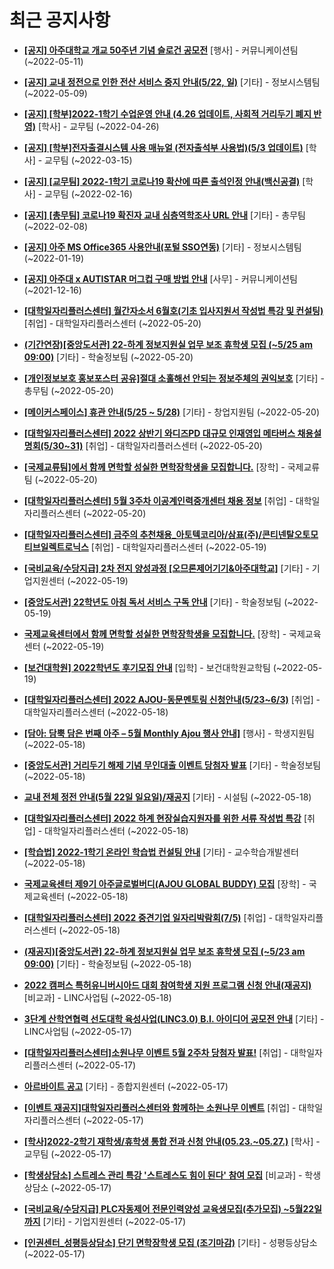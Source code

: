 # 최근 공지사항

* **[[공지] 아주대학교 개교 50주년 기념 슬로건 공모전](http://ajou.ac.kr/kr/ajou/notice.do?mode=view&amp;articleNo=197550&amp;article.offset=0&amp;articleLimit=30)**
 [행사] - 커뮤니케이션팀 (~2022-05-11)

* **[[공지] 교내 정전으로 인한 전산 서비스 중지 안내(5/22, 일)](http://ajou.ac.kr/kr/ajou/notice.do?mode=view&amp;articleNo=197459&amp;article.offset=0&amp;articleLimit=30)**
 [기타] - 정보시스템팀 (~2022-05-09)

* **[[공지] [학부]2022-1학기 수업운영 안내 (4.26 업데이트, 사회적 거리두기 폐지 반영)](http://ajou.ac.kr/kr/ajou/notice.do?mode=view&amp;articleNo=196998&amp;article.offset=0&amp;articleLimit=30)**
 [학사] - 교무팀 (~2022-04-26)

* **[[공지] [학부]전자출결시스템 사용 매뉴얼 (전자출석부 사용법)(5/3 업데이트)](http://ajou.ac.kr/kr/ajou/notice.do?mode=view&amp;articleNo=192571&amp;article.offset=0&amp;articleLimit=30)**
 [학사] - 교무팀 (~2022-03-15)

* **[[공지] [교무팀] 2022-1학기 코로나19 확산에 따른 출석인정 안내(백신공결)](http://ajou.ac.kr/kr/ajou/notice.do?mode=view&amp;articleNo=180913&amp;article.offset=0&amp;articleLimit=30)**
 [학사] - 교무팀 (~2022-02-16)

* **[[공지] [총무팀] 코로나19 확진자 교내 심층역학조사 URL 안내](http://ajou.ac.kr/kr/ajou/notice.do?mode=view&amp;articleNo=180493&amp;article.offset=0&amp;articleLimit=30)**
 [기타] - 총무팀 (~2022-02-08)

* **[[공지] 아주 MS Office365 사용안내(포털 SSO연동)](http://ajou.ac.kr/kr/ajou/notice.do?mode=view&amp;articleNo=179802&amp;article.offset=0&amp;articleLimit=30)**
 [기타] - 정보시스템팀 (~2022-01-19)

* **[[공지] 아주대 x AUTISTAR 머그컵 구매 방법 안내](http://ajou.ac.kr/kr/ajou/notice.do?mode=view&amp;articleNo=147976&amp;article.offset=0&amp;articleLimit=30)**
 [사무] - 커뮤니케이션팀 (~2021-12-16)

* **[[대학일자리플러스센터] 월간자소서 6월호(기초 입사지원서 작성법 특강 및 컨설팅)](http://ajou.ac.kr/kr/ajou/notice.do?mode=view&amp;articleNo=198225&amp;article.offset=0&amp;articleLimit=30)**
 [취업] - 대학일자리플러스센터 (~2022-05-20)

* **[(기간연장)[중앙도서관] 22-하계 정보지원실 업무 보조 휴학생 모집 (~5/25 am 09:00)](http://ajou.ac.kr/kr/ajou/notice.do?mode=view&amp;articleNo=198223&amp;article.offset=0&amp;articleLimit=30)**
 [기타] - 학술정보팀 (~2022-05-20)

* **[[개인정보보호 홍보포스터 공유]절대 소홀해선 안되는 정보주체의 권익보호](http://ajou.ac.kr/kr/ajou/notice.do?mode=view&amp;articleNo=198220&amp;article.offset=0&amp;articleLimit=30)**
 [기타] - 총무팀 (~2022-05-20)

* **[[메이커스페이스] 휴관 안내(5/25 ~ 5/28)](http://ajou.ac.kr/kr/ajou/notice.do?mode=view&amp;articleNo=198217&amp;article.offset=0&amp;articleLimit=30)**
 [기타] - 창업지원팀 (~2022-05-20)

* **[[대학일자리플러스센터] 2022 상반기 와디즈PD 대규모 인재영입 메타버스 채용설명회(5/30~31)](http://ajou.ac.kr/kr/ajou/notice.do?mode=view&amp;articleNo=198215&amp;article.offset=0&amp;articleLimit=30)**
 [취업] - 대학일자리플러스센터 (~2022-05-20)

* **[[국제교류팀]에서 함께 면학할 성실한 면학장학생을 모집합니다.](http://ajou.ac.kr/kr/ajou/notice.do?mode=view&amp;articleNo=198211&amp;article.offset=0&amp;articleLimit=30)**
 [장학] - 국제교류팀 (~2022-05-20)

* **[[대학일자리플러스센터] 5월 3주차 이공계인력중개센터 채용 정보](http://ajou.ac.kr/kr/ajou/notice.do?mode=view&amp;articleNo=198210&amp;article.offset=0&amp;articleLimit=30)**
 [취업] - 대학일자리플러스센터 (~2022-05-20)

* **[[대학일자리플러스센터] 금주의 추천채용_아토텍코리아/삼표(주)/콘티넨탈오토모티브일렉트로닉스](http://ajou.ac.kr/kr/ajou/notice.do?mode=view&amp;articleNo=198206&amp;article.offset=0&amp;articleLimit=30)**
 [취업] - 대학일자리플러스센터 (~2022-05-19)

* **[[국비교육/수당지급] 2차 전지 양성과정 [오므론제어기기&amp;아주대학교]](http://ajou.ac.kr/kr/ajou/notice.do?mode=view&amp;articleNo=198204&amp;article.offset=0&amp;articleLimit=30)**
 [기타] - 기업지원센터 (~2022-05-19)

* **[[중앙도서관] 22학년도 아침 독서 서비스 구독 안내](http://ajou.ac.kr/kr/ajou/notice.do?mode=view&amp;articleNo=198174&amp;article.offset=0&amp;articleLimit=30)**
 [기타] - 학술정보팀 (~2022-05-19)

* **[국제교육센터에서 함께 면학할 성실한 면학장학생을 모집합니다.](http://ajou.ac.kr/kr/ajou/notice.do?mode=view&amp;articleNo=198021&amp;article.offset=0&amp;articleLimit=30)**
 [장학] - 국제교육센터 (~2022-05-19)

* **[[보건대학원] 2022학년도 후기모집 안내](http://ajou.ac.kr/kr/ajou/notice.do?mode=view&amp;articleNo=197983&amp;article.offset=0&amp;articleLimit=30)**
 [입학] - 보건대학원교학팀 (~2022-05-19)

* **[[대학일자리플러스센터] 2022 AJOU-동문멘토링 신청안내(5/23~6/3)](http://ajou.ac.kr/kr/ajou/notice.do?mode=view&amp;articleNo=197978&amp;article.offset=0&amp;articleLimit=30)**
 [취업] - 대학일자리플러스센터 (~2022-05-18)

* **[[담아: 담뿍 담은 번째 아주 – 5월 Monthly Ajou 행사 안내]](http://ajou.ac.kr/kr/ajou/notice.do?mode=view&amp;articleNo=197977&amp;article.offset=0&amp;articleLimit=30)**
 [행사] - 학생지원팀 (~2022-05-18)

* **[[중앙도서관] 거리두기 해제 기념 무인대출 이벤트 당첨자 발표](http://ajou.ac.kr/kr/ajou/notice.do?mode=view&amp;articleNo=197969&amp;article.offset=0&amp;articleLimit=30)**
 [기타] - 학술정보팀 (~2022-05-18)

* **[교내 전체 정전 안내(5월 22일 일요일)/재공지](http://ajou.ac.kr/kr/ajou/notice.do?mode=view&amp;articleNo=197949&amp;article.offset=0&amp;articleLimit=30)**
 [기타] - 시설팀 (~2022-05-18)

* **[[대학일자리플러스센터] 2022 하계 현장실습지원자를 위한 서류 작성법 특강](http://ajou.ac.kr/kr/ajou/notice.do?mode=view&amp;articleNo=197947&amp;article.offset=0&amp;articleLimit=30)**
 [취업] - 대학일자리플러스센터 (~2022-05-18)

* **[[학습법] 2022-1학기 온라인 학습법 컨설팅 안내](http://ajou.ac.kr/kr/ajou/notice.do?mode=view&amp;articleNo=197944&amp;article.offset=0&amp;articleLimit=30)**
 [기타] - 교수학습개발센터 (~2022-05-18)

* **[국제교육센터 제9기 아주글로벌버디(AJOU GLOBAL BUDDY) 모집](http://ajou.ac.kr/kr/ajou/notice.do?mode=view&amp;articleNo=197934&amp;article.offset=0&amp;articleLimit=30)**
 [장학] - 국제교육센터 (~2022-05-18)

* **[[대학일자리플러스센터] 2022 중견기업 일자리박람회(7/5)](http://ajou.ac.kr/kr/ajou/notice.do?mode=view&amp;articleNo=197929&amp;article.offset=0&amp;articleLimit=30)**
 [취업] - 대학일자리플러스센터 (~2022-05-18)

* **[(재공지)[중앙도서관] 22-하계 정보지원실 업무 보조 휴학생 모집 (~5/23 am 09:00)](http://ajou.ac.kr/kr/ajou/notice.do?mode=view&amp;articleNo=197926&amp;article.offset=0&amp;articleLimit=30)**
 [기타] - 학술정보팀 (~2022-05-18)

* **[2022 캠퍼스 특허유니버시아드 대회 참여학생 지원 프로그램 신청 안내(재공지)](http://ajou.ac.kr/kr/ajou/notice.do?mode=view&amp;articleNo=197925&amp;article.offset=0&amp;articleLimit=30)**
 [비교과] - LINC사업팀 (~2022-05-18)

* **[3단계 산학연협력 선도대학 육성사업(LINC3.0) B.I. 아이디어 공모전 안내](http://ajou.ac.kr/kr/ajou/notice.do?mode=view&amp;articleNo=197918&amp;article.offset=0&amp;articleLimit=30)**
 [기타] - LINC사업팀 (~2022-05-17)

* **[[대학일자리플러스센터]소원나무 이벤트 5월 2주차 당첨자 발표!](http://ajou.ac.kr/kr/ajou/notice.do?mode=view&amp;articleNo=197748&amp;article.offset=0&amp;articleLimit=30)**
 [취업] - 대학일자리플러스센터 (~2022-05-17)

* **[아르바이트 공고](http://ajou.ac.kr/kr/ajou/notice.do?mode=view&amp;articleNo=197747&amp;article.offset=0&amp;articleLimit=30)**
 [기타] - 종합지원센터 (~2022-05-17)

* **[[이벤트 재공지]대학일자리플러스센터와 함께하는 소원나무 이벤트](http://ajou.ac.kr/kr/ajou/notice.do?mode=view&amp;articleNo=197746&amp;article.offset=0&amp;articleLimit=30)**
 [취업] - 대학일자리플러스센터 (~2022-05-17)

* **[[학사]2022-2학기 재학생/휴학생 통합 전과 신청 안내(05.23.~05.27.)](http://ajou.ac.kr/kr/ajou/notice.do?mode=view&amp;articleNo=197731&amp;article.offset=0&amp;articleLimit=30)**
 [학사] - 교무팀 (~2022-05-17)

* **[[학생상담소] 스트레스 관리 특강 &#x27;스트레스도 힘이 된다&#x27; 참여 모집](http://ajou.ac.kr/kr/ajou/notice.do?mode=view&amp;articleNo=197725&amp;article.offset=0&amp;articleLimit=30)**
 [비교과] - 학생상담소 (~2022-05-17)

* **[[국비교육/수당지급] PLC자동제어 전문인력양성 교육생모집(추가모집) ~5월22일까지](http://ajou.ac.kr/kr/ajou/notice.do?mode=view&amp;articleNo=197724&amp;article.offset=0&amp;articleLimit=30)**
 [기타] - 기업지원센터 (~2022-05-17)

* **[[인권센터_성평등상담소] 단기 면학장학생 모집 (조기마감)](http://ajou.ac.kr/kr/ajou/notice.do?mode=view&amp;articleNo=197723&amp;article.offset=0&amp;articleLimit=30)**
 [기타] - 성평등상담소 (~2022-05-17)
